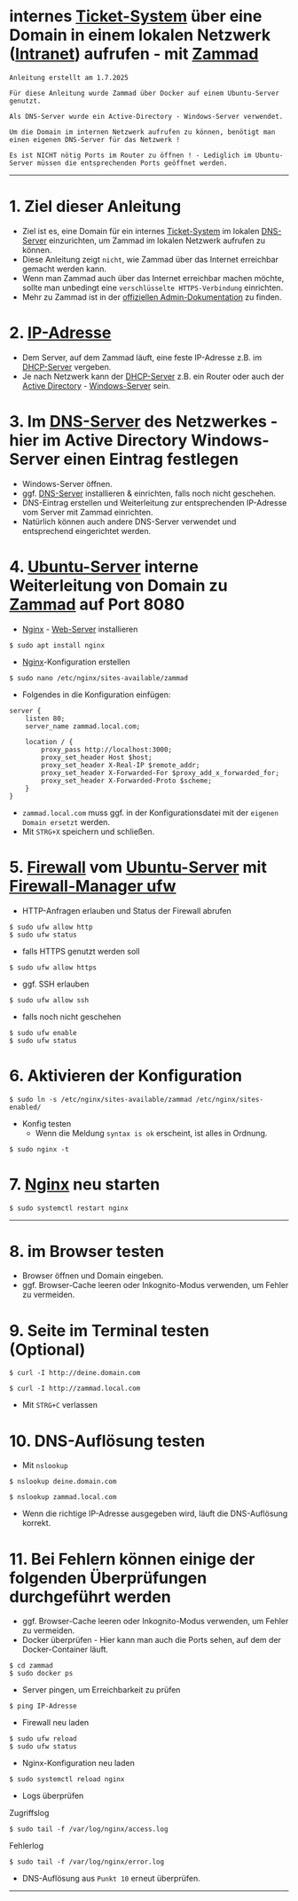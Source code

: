 # internes [Ticket-System](https://de.wikipedia.org/wiki/Issue-Tracking-System) über eine Domain in einem lokalen Netzwerk ([Intranet](https://de.wikipedia.org/wiki/Intranet)) aufrufen - mit [Zammad](https://zammad.com/de)


`Anleitung erstellt am 1.7.2025`

`Für diese Anleitung wurde Zammad über Docker auf einem Ubuntu-Server genutzt.`

`Als DNS-Server wurde ein Active-Directory - Windows-Server verwendet.`

`Um die Domain im internen Netzwerk aufrufen zu können, benötigt man einen eigenen DNS-Server für das Netzwerk !`

`Es ist NICHT nötig Ports im Router zu öffnen ! - Lediglich im Ubuntu-Server müssen die entsprechenden Ports geöffnet werden.`


-------------------------------------------------------------------------------------------------------------


# 1. Ziel dieser Anleitung
- Ziel ist es, eine Domain für ein internes [Ticket-System](https://de.wikipedia.org/wiki/Issue-Tracking-System) im lokalen [DNS-Server](https://de.wikipedia.org/wiki/Domain_Name_System) einzurichten, um Zammad im lokalen Netzwerk aufrufen zu können.
- Diese Anleitung zeigt `nicht`, wie Zammad über das Internet erreichbar gemacht werden kann.
- Wenn man Zammad auch über das Internet erreichbar machen möchte, sollte man unbedingt eine `verschlüsselte HTTPS-Verbindung` einrichten.
- Mehr zu Zammad ist in der [offiziellen Admin-Dokumentation](https://admin-docs.zammad.org/de/6.4/#) zu finden.


# 2. [IP-Adresse](https://de.wikipedia.org/wiki/IP-Adresse)
- Dem Server, auf dem Zammad läuft, eine feste IP-Adresse z.B. im [DHCP-Server](https://de.wikipedia.org/wiki/Dynamic_Host_Configuration_Protocol) vergeben.
- Je nach Netzwerk kann der [DHCP-Server](https://de.wikipedia.org/wiki/Dynamic_Host_Configuration_Protocol) z.B. ein Router oder auch der [Active Directory](https://de.wikipedia.org/wiki/Active_Directory) - [Windows-Server](https://en.wikipedia.org/wiki/Windows_Server) sein.


# 3. Im [DNS-Server](https://de.wikipedia.org/wiki/Domain_Name_System) des Netzwerkes - hier im Active Directory Windows-Server einen Eintrag festlegen
- Windows-Server öffnen.
- ggf. [DNS-Server](https://de.wikipedia.org/wiki/Domain_Name_System) installieren & einrichten, falls noch nicht geschehen.
- DNS-Eintrag erstellen und Weiterleitung zur entsprechenden IP-Adresse vom Server mit Zammad einrichten.
- Natürlich können auch andere DNS-Server verwendet und entsprechend eingerichtet werden. 


# 4. [Ubuntu-Server](https://ubuntu.com/download/server) interne Weiterleitung von Domain zu [Zammad](https://zammad.com/de) auf Port 8080
- [Nginx](https://nginx.org/) - [Web-Server](https://de.wikipedia.org/wiki/Nginx) installieren
```
$ sudo apt install nginx
```

- [Nginx](https://nginx.org/)-Konfiguration erstellen
```
$ sudo nano /etc/nginx/sites-available/zammad
```

- Folgendes in die Konfiguration einfügen:
```
server {
    listen 80;
    server_name zammad.local.com;

    location / {
        proxy_pass http://localhost:3000;
        proxy_set_header Host $host;
        proxy_set_header X-Real-IP $remote_addr;
        proxy_set_header X-Forwarded-For $proxy_add_x_forwarded_for;
        proxy_set_header X-Forwarded-Proto $scheme;
    }
}
```
- `zammad.local.com` muss ggf. in der Konfigurationsdatei mit der `eigenen Domain ersetzt` werden.
- Mit `STRG+X` speichern und schließen.


# 5. [Firewall](https://ubuntu.com/server/docs/firewalls) vom [Ubuntu-Server](https://ubuntu.com/download/server) mit [Firewall-Manager ufw](https://wiki.ubuntuusers.de/ufw/)
- HTTP-Anfragen erlauben und Status der Firewall abrufen
```
$ sudo ufw allow http
$ sudo ufw status
```

- falls HTTPS genutzt werden soll
```
$ sudo ufw allow https
```

- ggf. SSH erlauben
```
$ sudo ufw allow ssh
```

- falls noch nicht geschehen
```
$ sudo ufw enable
$ sudo ufw status
```



# 6. Aktivieren der Konfiguration
```
$ sudo ln -s /etc/nginx/sites-available/zammad /etc/nginx/sites-enabled/
```

- Konfig testen
	- Wenn die Meldung `syntax is ok` erscheint, ist alles in Ordnung.
```
$ sudo nginx -t
```


# 7. [Nginx](https://nginx.org/) neu starten
```
$ sudo systemctl restart nginx
```


-------------------------------------------------------------------------------------------------------------


# 8. im Browser testen
- Browser öffnen und Domain eingeben.
- ggf. Browser-Cache leeren oder Inkognito-Modus verwenden, um Fehler zu vermeiden.


# 9. Seite im Terminal testen (Optional)
```
$ curl -I http://deine.domain.com
```
```
$ curl -I http://zammad.local.com
```
- Mit `STRG+C` verlassen


# 10. DNS-Auflösung testen
- Mit `nslookup`
```
$ nslookup deine.domain.com
```
```
$ nslookup zammad.local.com
```
- Wenn die richtige IP-Adresse ausgegeben wird, läuft die DNS-Auflösung korrekt.


# 11. Bei Fehlern können einige der folgenden Überprüfungen durchgeführt werden
- ggf. Browser-Cache leeren oder Inkognito-Modus verwenden, um Fehler zu vermeiden.
- Docker überprüfen - Hier kann man auch die Ports sehen, auf dem der Docker-Container läuft.
```
$ cd zammad
$ sudo docker ps
```


- Server pingen, um Erreichbarkeit zu prüfen
```
$ ping IP-Adresse
```


- Firewall neu laden
```
$ sudo ufw reload
$ sudo ufw status
```


- Nginx-Konfiguration neu laden
```
$ sudo systemctl reload nginx
```


- Logs überprüfen

Zugriffslog
```
$ sudo tail -f /var/log/nginx/access.log
```
Fehlerlog
```
$ sudo tail -f /var/log/nginx/error.log
```

- DNS-Auflösung aus `Punkt 10` erneut überprüfen.


-------------------------------------------------------------------------------------------------------------

